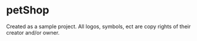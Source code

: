 petShop
=======
Created as a sample project. All logos, symbols, ect are copy rights of their creator and/or owner.
